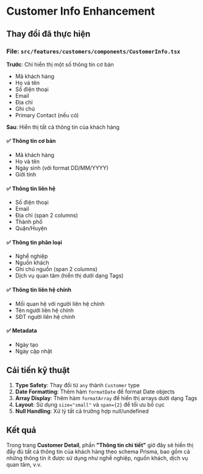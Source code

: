 # Customer Info Enhancement

## Thay đổi đã thực hiện

### File: `src/features/customers/components/CustomerInfo.tsx`

**Trước**: Chỉ hiển thị một số thông tin cơ bản

- Mã khách hàng
- Họ và tên
- Số điện thoại
- Email
- Địa chỉ
- Ghi chú
- Primary Contact (nếu có)

**Sau**: Hiển thị tất cả thông tin của khách hàng

#### ✅ Thông tin cơ bản

- Mã khách hàng
- Họ và tên
- Ngày sinh (với format DD/MM/YYYY)
- Giới tính

#### ✅ Thông tin liên hệ

- Số điện thoại
- Email
- Địa chỉ (span 2 columns)
- Thành phố
- Quận/Huyện

#### ✅ Thông tin phân loại

- Nghề nghiệp
- Nguồn khách
- Ghi chú nguồn (span 2 columns)
- Dịch vụ quan tâm (hiển thị dưới dạng Tags)

#### ✅ Thông tin liên hệ chính

- Mối quan hệ với người liên hệ chính
- Tên người liên hệ chính
- SĐT người liên hệ chính

#### ✅ Metadata

- Ngày tạo
- Ngày cập nhật

## Cải tiến kỹ thuật

1. **Type Safety**: Thay đổi từ `any` thành `Customer` type
2. **Date Formatting**: Thêm hàm `formatDate` để format Date objects
3. **Array Display**: Thêm hàm `formatArray` để hiển thị arrays dưới dạng Tags
4. **Layout**: Sử dụng `size="small"` và `span={2}` để tối ưu bố cục
5. **Null Handling**: Xử lý tất cả trường hợp null/undefined

## Kết quả

Trong trang **Customer Detail**, phần **"Thông tin chi tiết"** giờ đây sẽ hiển thị đầy đủ tất cả thông tin của khách hàng theo schema Prisma, bao gồm cả những thông tin ít được sử dụng như nghề nghiệp, nguồn khách, dịch vụ quan tâm, v.v.

